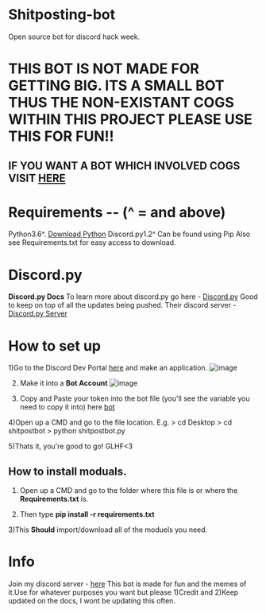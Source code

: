 # Shitposting-bot
Open source bot for discord hack week.
# THIS BOT IS NOT MADE FOR GETTING BIG. ITS A SMALL BOT THUS THE NON-EXISTANT COGS WITHIN THIS PROJECT PLEASE USE THIS FOR FUN!!
## IF YOU WANT A BOT WHICH INVOLVED COGS VISIT [HERE](https://github.com/AlexFlipnote/discord_bot.py)

# Requirements --  (^ = and above)
Python3.6^. [Download Python](https://www.python.org/downloads/)
Discord.py1.2^ Can be found using Pip
Also see Requirements.txt for easy access to download.


# Discord.py
<b>Discord.py Docs</b>
To learn more about discord.py go here - [Discord.py](https://discordpy.readthedocs.io/en/latest/index.html)
Good to keep on top of all the updates being pushed.
Their discord server - [Discord.py Server](https://discord.gg/r3sSKJJ)



# How to set up 
1)Go to the Discord Dev Portal [here](https://discordapp.com/developers/applications/)
and make an application. ![image](https://i.imgur.com/wwhqPiq.png)

2) Make it into a **Bot Account** ![image](https://i.imgur.com/laRT8ET.png)

3) Copy and Paste your token into the bot file (you'll see the variable you need to copy it into) here [bot](https://github.com/5ifty/Shitposting-bot/blob/master/shitpostbot.py)

4)Open up a CMD and go to the file location. E.g. > cd Desktop > cd shitpostbot > python shitpostbot.py

5)Thats it, you're good to go! GLHF<3

## How to install moduals.
1) Open up a CMD and go to the folder where this file is or where the **Requirements.txt** is.

2) Then type **pip install -r requirements.txt**

3)This **Should** import/download all of the moduels you need.


# Info 

Join my discord server - [here](https://discord.gg/jAaSeEx)
This bot is made for fun and the memes of it.Use for whatever purposes you want but please 1)Credit and 2)Keep updated on the docs, I wont be updating this often.

